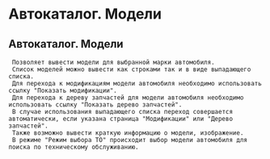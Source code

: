 ﻿---
description: 2.4.7
---
# Автокаталог. Модели
## Автокаталог. Модели
     Позволяет вывести модели для выбранной марки автомобиля. 
     Список моделей можно вывести как строками так и в виде выпадающего списка.
     Для перехода к модификациям модели автомобиля необходимо использовать ссылку "Показать модификации".
     Для перехода к дереву запчастей для модели автомобиля необходимо использовать ссылку "Показать дерево запчастей".
     В случае использования выпадающего списка переход совершается автоматически, если указана страница "Модификации" или "Дерево запчастей".
     Также возможно вывести краткую информацию о модели, изображение.
     В режиме "Режим выбора ТО" происходит выбор модели автомобиля для поиска по техническому обслуживанию.
